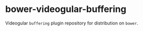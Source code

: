 bower-videogular-buffering
==========================

Videogular `buffering` plugin repository for distribution on `bower`.
